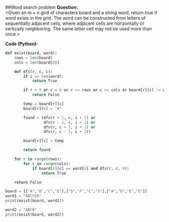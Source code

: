 ##Word search problem
**Question:**  
<Given an m × n grid of characters board and a string word, return true if word exists in the grid.
The word can be constructed from letters of sequentially adjacent cells, where adjacent cells are horizontally or vertically neighboring. The same letter cell may not be used more than once.>  

**Code (Python):**
```python
def exist(board, word):
    rows = len(board)
    cols = len(board[0])

    def dfs(r, c, i):
        if i == len(word):
            return True

        if r < 0 or c < 0 or r >= rows or c >= cols or board[r][c] != word[i]:
            return False

        temp = board[r][c]
        board[r][c] = '#'

        found = (dfs(r + 1, c, i + 1) or
                 dfs(r - 1, c, i + 1) or
                 dfs(r, c + 1, i + 1) or
                 dfs(r, c - 1, i + 1))

        board[r][c] = temp

        return found

    for r in range(rows):
        for c in range(cols):
            if board[r][c] == word[0] and dfs(r, c, 0):
                return True

    return False

board = [["A","B","C","E"],["S","F","C","S"],["A","D","E","E"]]
word1 = "ABCCED"
print(exist(board, word1))

word2 = "ABCB"
print(exist(board, word2))
